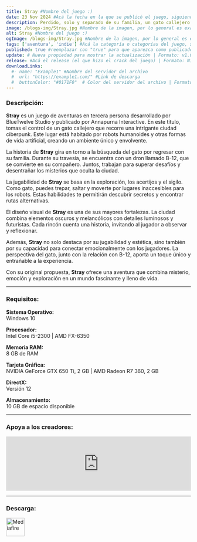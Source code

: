 ```yaml
---
title: Stray #Nombre del juego :)
date: 23 Nov 2024 #Acá la fecha en la que se publicó el juego, siguiendo este formato: Dia "30", Mes "Oct", Año "2024" = como debe quedar: 30 Oct 2024
description: Perdido, solo y separado de su familia, un gato callejero debe desentrañar un antiguo misterio para escapar de una ciberciudad olvidada y encontrar el camino a casa. #Acá una mini descripción del juego
image: /blogs-img/Stray.jpg #Nombre de la imagen, por lo general es exactamente el mismo nombre que el juego excluyendo lo ":" (Dos puntos)
alt: Stray #Nombre del juego :)
ogImage: /blogs-img/Stray.jpg #Nombre de la imagen, por lo general es exactamente el mismo nombre que el juego excluyendo lo ":" (Dos puntos)
tags: ['aventura', 'indie'] #Acá la categoría o categorías del juego, si es más de una se coloca en este formato: ['categoría1', 'categoría2']
published: true #reemplazar con "true" para que aparezca como publicado
update: # Nueva propiedad para mostrar la actualización | Formato: v1.0.0
release: #Acá el release (el que hizo el crack del juego) | Formato: Nicolhetti
downloadLinks:
  #- name: "Example1" #Nombre del servidor del archivo
  #  url: "https://example1.com/" #Link de descarga
  #  buttonColor: "#0171F0"  # Color del servidor del archivo | Formato hexadecimal | MediaFire: #0171F0 | Buzzheavier: #FF6600 |
---
```


<!--En VSCode seleccionando una palabra, por ejemplo: "Stray" y apretando Ctrl+F2 se seleccionan todas las palabras iguales-->

### Descripción:
**Stray** es un juego de aventuras en tercera persona desarrollado por BlueTwelve Studio y publicado por Annapurna Interactive. En este título, tomas el control de un gato callejero que recorre una intrigante ciudad ciberpunk. Este lugar está habitado por robots humanoides y otras formas de vida artificial, creando un ambiente único y envolvente.  

La historia de **Stray** gira en torno a la búsqueda del gato por regresar con su familia. Durante su travesía, se encuentra con un dron llamado B-12, que se convierte en su compañero. Juntos, trabajan para superar desafíos y desentrañar los misterios que oculta la ciudad.  

La jugabilidad de **Stray** se basa en la exploración, los acertijos y el sigilo. Como gato, puedes trepar, saltar y moverte por lugares inaccesibles para los robots. Estas habilidades te permitirán descubrir secretos y encontrar rutas alternativas.  

El diseño visual de **Stray** es una de sus mayores fortalezas. La ciudad combina elementos oscuros y melancólicos con detalles luminosos y futuristas. Cada rincón cuenta una historia, invitando al jugador a observar y reflexionar.  

Además, **Stray** no solo destaca por su jugabilidad y estética, sino también por su capacidad para conectar emocionalmente con los jugadores. La perspectiva del gato, junto con la relación con B-12, aporta un toque único y entrañable a la experiencia.  

Con su original propuesta, **Stray** ofrece una aventura que combina misterio, emoción y exploración en un mundo fascinante y lleno de vida.
<!--Prompt para Chat-GPT: Hazme una descripción para el juego "Stray" y cada que menciones "Stray" ponlo en negrita -->

---

### Requisitos:
**Sistema Operativo:**  
Windows 10

**Procesador:**  
Intel Core i5-2300 | AMD FX-6350

**Memoria RAM:**  
8 GB de RAM

**Tarjeta Gráfica:**  
NVIDIA GeForce GTX 650 Ti, 2 GB | AMD Radeon R7 360, 2 GB

**DirectX:**  
Versión 12

**Almacenamiento:**  
10 GB de espacio disponible
<!--Si falta o sobra un requisito se quita o se agrega manteniendo el mismo formato-->

---

### Apoya a los creadores:
<iframe src="https://store.steampowered.com/widget/1332010/" frameborder="0" style="background-color: transparent; width: 100% !important; aspect-ratio: 646 / 190;"></iframe>

<!--Reemplazar los numeros (AppID) del juego (en este caso 2668510) por el numero (AppID) correspondiente con el juego a publicar-->
<!--El AppID se encuentra en la URL del Juego en Steam-->

---

### Descarga:

[<img src="https://gist.github.com/cxmeel/0dbc95191f239b631c3874f4ccf114e2/raw/download.svg" alt="Mediafire" height="50" />](https://www.mediafire.com/file/gmy8xed1slos9af/Stray.zip/file)

<!-- # se debe reemplazar por el link de descarga-->

<!--NOMBRE-DEL-SERVICIO se debe reemplazar por el servicio donde está subido el juego-->